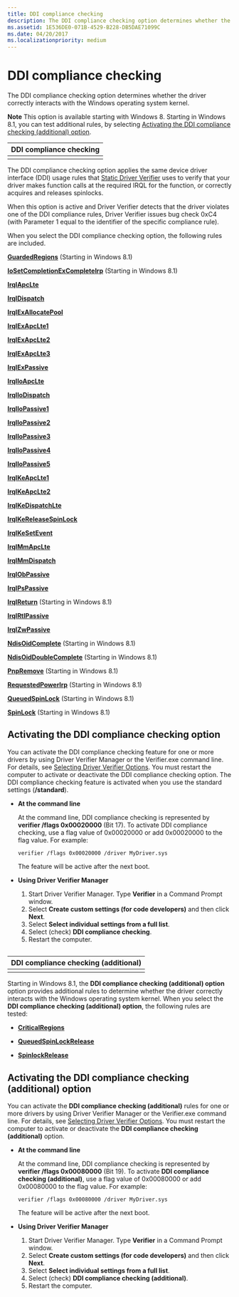 ```yaml
---
title: DDI compliance checking
description: The DDI compliance checking option determines whether the driver correctly interacts with the Windows operating system kernel.
ms.assetid: 1E536DE0-071B-4529-B228-DB5DAE71099C
ms.date: 04/20/2017
ms.localizationpriority: medium
---
```


# DDI compliance checking


The DDI compliance checking option determines whether the driver correctly interacts with the Windows operating system kernel.

**Note**  This option is available starting with Windows 8. Starting in Windows 8.1, you can test additional rules, by selecting [Activating the DDI compliance checking (additional) option](#activating-the-ddi-compliance-checking-additional-option).



| DDI compliance checking |
|-------------------------|
|                         |

The DDI compliance checking option applies the same device driver interface (DDI) usage rules that [Static Driver Verifier](static-driver-verifier.md) uses to verify that your driver makes function calls at the required IRQL for the function, or correctly acquires and releases spinlocks.

When this option is active and Driver Verifier detects that the driver violates one of the DDI compliance rules, Driver Verifier issues bug check 0xC4 (with Parameter 1 equal to the identifier of the specific compliance rule).

When you select the DDI compliance checking option, the following rules are included.

[**GuardedRegions**](https://docs.microsoft.com/windows-hardware/drivers/devtest/wdm-guardedregions) (Starting in Windows 8.1)

[**IoSetCompletionExCompleteIrp**](https://docs.microsoft.com/windows-hardware/drivers/devtest/wdm-iosetcompletionexcompleteirp) (Starting in Windows 8.1)

[**IrqlApcLte**](https://docs.microsoft.com/windows-hardware/drivers/devtest/wdm-irqlapclte)

[**IrqlDispatch**](https://docs.microsoft.com/windows-hardware/drivers/devtest/wdm-irqldispatch)

[**IrqlExAllocatePool**](https://docs.microsoft.com/windows-hardware/drivers/devtest/wdm-irqlexallocatepool)

[**IrqlExApcLte1**](https://docs.microsoft.com/windows-hardware/drivers/devtest/wdm-irqlexapclte1)

[**IrqlExApcLte2**](https://docs.microsoft.com/windows-hardware/drivers/ddi/index)

[**IrqlExApcLte3**](https://docs.microsoft.com/windows-hardware/drivers/devtest/wdm-irqlexapclte3)

[**IrqlExPassive**](https://docs.microsoft.com/windows-hardware/drivers/devtest/wdm-irqlexpassive)

[**IrqlIoApcLte**](https://docs.microsoft.com/windows-hardware/drivers/devtest/wdm-irqlioapclte)

[**IrqlIoDispatch**](https://docs.microsoft.com/windows-hardware/drivers/devtest/wdm-irqliodispatch)

[**IrqlIoPassive1**](https://docs.microsoft.com/windows-hardware/drivers/devtest/wdm-irqliopassive1)

[**IrqlIoPassive2**](https://docs.microsoft.com/windows-hardware/drivers/devtest/wdm-irqliopassive2)

[**IrqlIoPassive3**](https://docs.microsoft.com/windows-hardware/drivers/devtest/wdm-irqliopassive3)

[**IrqlIoPassive4**](https://docs.microsoft.com/windows-hardware/drivers/devtest/wdm-irqliopassive4)

[**IrqlIoPassive5**](https://docs.microsoft.com/windows-hardware/drivers/devtest/wdm-irqliopassive5)

[**IrqlKeApcLte1**](https://docs.microsoft.com/windows-hardware/drivers/devtest/wdm-irqlkeapclte1)

[**IrqlKeApcLte2**](https://docs.microsoft.com/windows-hardware/drivers/devtest/wdm-irqlkeapclte2)

[**IrqlKeDispatchLte**](https://docs.microsoft.com/windows-hardware/drivers/devtest/wdm-irqlkedispatchlte)

[**IrqlKeReleaseSpinLock**](https://docs.microsoft.com/windows-hardware/drivers/devtest/wdm-irqlkereleasespinlock)

[**IrqlKeSetEvent**](https://docs.microsoft.com/windows-hardware/drivers/devtest/wdm-irqlkesetevent)

[**IrqlMmApcLte**](https://docs.microsoft.com/windows-hardware/drivers/devtest/wdm-irqlmmapclte)

[**IrqlMmDispatch**](https://docs.microsoft.com/windows-hardware/drivers/devtest/wdm-irqlmmdispatch)

[**IrqlObPassive**](https://docs.microsoft.com/windows-hardware/drivers/devtest/wdm-irqlobpassive)

[**IrqlPsPassive**](https://docs.microsoft.com/windows-hardware/drivers/devtest/wdm-irqlpspassive)

[**IrqlReturn**](https://docs.microsoft.com/windows-hardware/drivers/devtest/wdm-irqlreturn) (Starting in Windows 8.1)

[**IrqlRtlPassive**](https://docs.microsoft.com/windows-hardware/drivers/devtest/wdm-irqlrtlpassive)

[**IrqlZwPassive**](https://docs.microsoft.com/windows-hardware/drivers/devtest/wdm-irqlzwpassive)

[**NdisOidComplete**](https://docs.microsoft.com/windows-hardware/drivers/devtest/ndis-ndisoidcomplete) (Starting in Windows 8.1)

[**NdisOidDoubleComplete**](https://docs.microsoft.com/windows-hardware/drivers/devtest/ndis-ndisoiddoublecomplete) (Starting in Windows 8.1)

[**PnpRemove**](https://docs.microsoft.com/windows-hardware/drivers/devtest/wdm-pnpremove) (Starting in Windows 8.1)

[**RequestedPowerIrp**](https://docs.microsoft.com/windows-hardware/drivers/devtest/wdm-requestedpowerirp) (Starting in Windows 8.1)

[**QueuedSpinLock**](https://docs.microsoft.com/windows-hardware/drivers/devtest/wdm-queuedspinlock) (Starting in Windows 8.1)

[**SpinLock**](https://docs.microsoft.com/windows-hardware/drivers/devtest/wdm-spinlock) (Starting in Windows 8.1)

## <span id="Activating_the_DDI_compliance_checking_option"></span><span id="activating_the_ddi_compliance_checking_option"></span><span id="ACTIVATING_THE_DDI_COMPLIANCE_CHECKING_OPTION"></span>Activating the DDI compliance checking option


You can activate the DDI compliance checking feature for one or more drivers by using Driver Verifier Manager or the Verifier.exe command line. For details, see [Selecting Driver Verifier Options](selecting-driver-verifier-options.md). You must restart the computer to activate or deactivate the DDI compliance checking option. The DDI compliance checking feature is activated when you use the standard settings (**/standard**).

-   **At the command line**

    At the command line, DDI compliance checking is represented by **verifier /flags 0x00020000** (Bit 17). To activate DDI compliance checking, use a flag value of 0x00020000 or add 0x00020000 to the flag value. For example:

    ```
    verifier /flags 0x00020000 /driver MyDriver.sys
    ```

    The feature will be active after the next boot.

-   **Using Driver Verifier Manager**

    1.  Start Driver Verifier Manager. Type **Verifier** in a Command Prompt window.
    2.  Select **Create custom settings (for code developers)** and then click **Next**.
    3.  Select **Select individual settings from a full list**.
    4.  Select (check) **DDI compliance checking**.
    5.  Restart the computer.

## <span id="DDI_compliance_checking_additional"></span><span id="ddi_compliance_checking_additional"></span><span id="DDI_COMPLIANCE_CHECKING_ADDITIONAL"></span>


| DDI compliance checking (additional) |
|--------------------------------------|
|                                      |

Starting in Windows 8.1, the **DDI compliance checking (additional) option** option provides additional rules to determine whether the driver correctly interacts with the Windows operating system kernel. When you select the **DDI compliance checking (additional) option**, the following rules are tested:

-   [**CriticalRegions**](https://docs.microsoft.com/windows-hardware/drivers/devtest/wdm-criticalregions)

-   [**QueuedSpinLockRelease**](https://docs.microsoft.com/windows-hardware/drivers/devtest/wdm-queuedspinlockrelease)

-   [**SpinlockRelease**](https://docs.microsoft.com/windows-hardware/drivers/devtest/wdm-spinlockrelease)

## Activating the DDI compliance checking (additional) option


You can activate the **DDI compliance checking (additional)** rules for one or more drivers by using Driver Verifier Manager or the Verifier.exe command line. For details, see [Selecting Driver Verifier Options](selecting-driver-verifier-options.md). You must restart the computer to activate or deactivate the **DDI compliance checking (additional)** option.

-   **At the command line**

    At the command line, DDI compliance checking is represented by **verifier /flags 0x00080000** (Bit 19). To activate **DDI compliance checking (additional)**, use a flag value of 0x00080000 or add 0x00080000 to the flag value. For example:

    ```
    verifier /flags 0x00080000 /driver MyDriver.sys
    ```

    The feature will be active after the next boot.

-   **Using Driver Verifier Manager**

    1.  Start Driver Verifier Manager. Type **Verifier** in a Command Prompt window.
    2.  Select **Create custom settings (for code developers)** and then click **Next**.
    3.  Select **Select individual settings from a full list**.
    4.  Select (check) **DDI compliance checking (additional)**.
    5.  Restart the computer.










